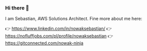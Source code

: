 ### Hi there 👋

I am Sebastian, AWS Solutions Architect. Fine more about me here:

👉 https://www.linkedin.com/in/nowaksebastian/
👉 https://nofluffjobs.com/pl/profile/nowaksebastian
👉 https://gitconnected.com/nowak-ninja
